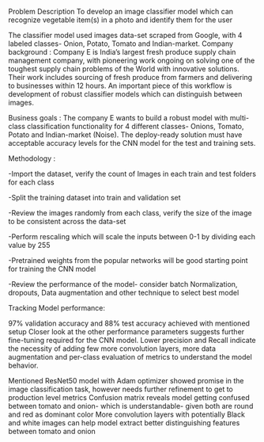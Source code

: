 Problem Description To develop an image classifier model which can recognize vegetable item(s) in a photo and identify them for the user

The classifier model used images data-set scraped from Google, with 4 labeled classes- Onion, Potato, Tomato and Indian-market.
Company background : Company E is India’s largest fresh produce supply chain management company, with pioneering work ongoing on solving one of the toughest supply chain problems of the World with innovative solutions. Their work includes sourcing of fresh produce from farmers and delivering to businesses within 12 hours. An important piece of this workflow is development of robust classifier models which can distinguish between images.

Business goals : The company E wants to build a robust model with multi-class classification functionality for 4 different classes- Onions, Tomato, Potato and Indian-market (Noise). The deploy-ready solution must have acceptable accuracy levels for the CNN model for the test and training sets.

Methodology :

-Import the dataset, verify the count of Images in each train and test folders for each class

-Split the training dataset into train and validation set

-Review the images randomly from each class, verify the size of the image to be consistent across the data-set

-Perform rescaling which will scale the inputs between 0-1 by dividing each value by 255

-Pretrained weights from the popular networks will be good starting point for training the CNN model

-Review the performance of the model- consider batch Normalization, dropouts, Data augmentation and other technique to select best model

Tracking Model performance:

97% validation accuracy and 88% test accuracy achieved with mentioned setup
Closer look at the other performance parameters suggests further fine-tuning required for the CNN model.
Lower precision and Recall indicate the necessity of adding few more convolution layers, more data augmentation and
per-class evaluation of metrics to understand the model behavior.

Mentioned ResNet50 model with Adam optimizer showed promise in the image classification task, however needs further refinement to get to production level metrics
Confusion matrix reveals model getting confused between tomato and onion- which is understandable- given both are round and red as dominant color
More convolution layers with potentially Black and white images can help model extract better distinguishing features between tomato and onion
